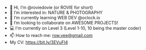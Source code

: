 - 👋 Hi, I’m @roviedovie (or ROVIE for short)
- 👀 I’m interested in: NATURE & PHOTOGRAPHY
- 🌱 I’m currently learning WEB DEV @oclock.io
- 💞️ I’m looking to collaborate on AWESOME PROJECTS!
- 💻 I'm currently on Level 3 (Level 1-10, 10 being the master coder)
- 📫 How to reach me: row.vee@gmail.com
- My CV: https://bit.ly/3EVuFI4

<!---
roviedovie/roviedovie is a ✨ special ✨ repository because its `README.md` (this file) appears on your GitHub profile.
You can click the Preview link to take a look at your changes.
--->

